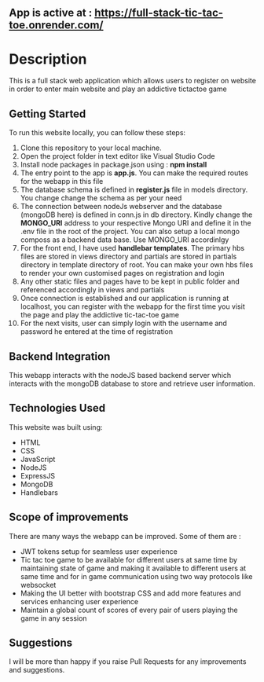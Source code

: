 ## App is active at : https://full-stack-tic-tac-toe.onrender.com/

# Description 
This is a full stack web application which allows users to register on website in order to enter main website and play an addictive tictactoe game

## Getting Started
To run this website locally, you can follow these steps:

1. Clone this repository to your local machine.
2. Open the project folder in text editor like Visual Studio Code 
3. Install node packages in package.json using : **npm install** 
4. The entry point to the app is **app.js**. You can make the required routes for the webapp in this file 
5. The database schema is defined in **register.js** file in models directory. You change change the schema as per your need 
6. The connection between nodeJs webserver and the database (mongoDB here) is defined in conn.js in db directory. Kindly change the **MONGO_URI** address to your respective Mongo URI and define it in the .env file in the root of the project. You can also setup a local mongo composs as a backend data base. Use MONGO_URI accordinlgy
7. For the front end, I have used **handlebar templates**. The primary hbs files are stored in views directory and partials are stored in partials directory in template directory of root. You can make your own hbs files to render your own customised pages on registration and login
8. Any other static files and pages have to be kept in public folder and referenced accordingly in views and partials 
9. Once connection is established and our application is running at localhost, you can register with the webapp for the first time you visit the page and play the addictive tic-tac-toe game
10. For the next visits, user can simply login with the username and password he entered at the time of registration

## Backend Integration
This webapp interacts with the nodeJS based backend server which interacts with the mongoDB database to store and retrieve user information. 

## Technologies Used
This website was built using:

- HTML
- CSS
- JavaScript
- NodeJS
- ExpressJS
- MongoDB
- Handlebars

## Scope of improvements
There are many ways the webapp can be improved. Some of them are : 

- JWT tokens setup for seamless user experience 
- Tic tac toe game to be available for different users at same time by maintaining state of game and making it available to different users at same time and for in game communication using two way protocols like websocket
- Making the UI better with bootstrap CSS and add more features and services enhancing user experience
- Maintain a global count of scores of every pair of users playing the game in any session 

## Suggestions
I will be more than happy if you raise Pull Requests for any improvements and suggestions. 

